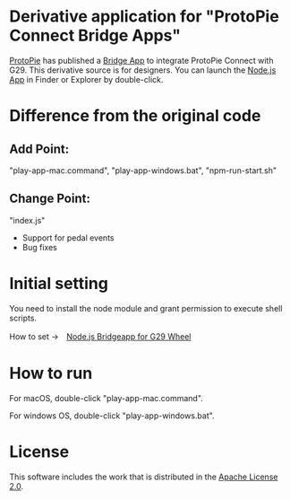 # Derivative application for "ProtoPie Connect Bridge Apps"

[ProtoPie](https://github.com/ProtoPie) has published a [Bridge App](https://github.com/ProtoPie/protopie-connect-bridge-apps/tree/master/node-bridge-g29) to integrate ProtoPie Connect with G29. This derivative source is for designers. You can launch the [Node.js App](https://github.com/ProtoPie/protopie-connect-bridge-apps/tree/master/node-bridge-g29) in Finder or Explorer by double-click.

# Difference from the original code

## Add Point:
 "play-app-mac.command", "play-app-windows.bat", "npm-run-start.sh"

## Change Point:
 "index.js"

- Support for pedal events
- Bug fixes

# Initial setting

You need to install the node module and grant permission to execute shell scripts.

How to set →　[Node.js Bridgeapp for G29 Wheel](./node-bridge-g29)

# How to run

For macOS, double-click "play-app-mac.command".

For windows OS, double-click "play-app-windows.bat".

# License

This software includes the work that is distributed in the [Apache License 2.0](https://www.apache.org/licenses/LICENSE-2.0.html).